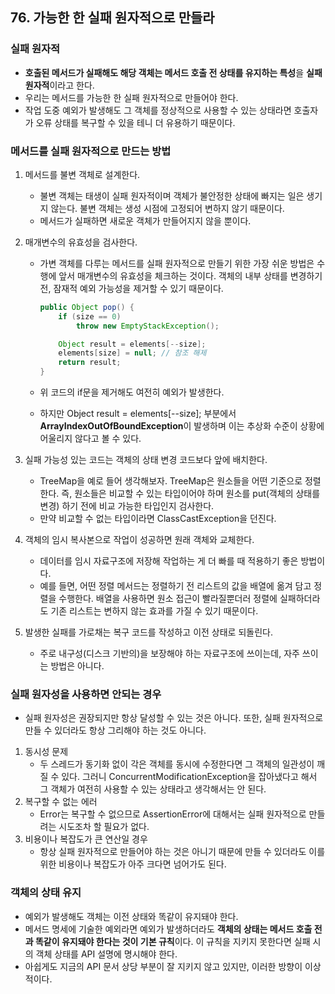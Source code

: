 ## 76. 가능한 한 실패 원자적으로 만들라

### 실패 원자적

- **호출된 메서드가 실패해도 해당 객체는 메서드 호출 전 상태를 유지하는 특성**을 **실패 원자적**이라고 한다. 
- 우리는 메서드를 가능한 한 실패 원자적으로 만들어야 한다. 
- 작업 도중 예외가 발생해도 그 객체를 정상적으로 사용할 수 있는 상태라면 호출자가 오류 상태를 복구할 수 있을 테니 더 유용하기 때문이다.

 

### 메서드를 실패 원자적으로 만드는 방법

1. 메서드를 불변 객체로 설계한다.

   - 불변 객체는 태생이 실패 원자적이며 객체가 불안정한 상태에 빠지는 일은 생기지 않는다. 불변 객체는 생성 시점에 고정되어 변하지 않기 때문이다.
   - 메서드가 실패하면 새로운 객체가 만들어지지 않을 뿐이다.

2. 매개변수의 유효성을 검사한다.

   - 가변 객체를 다루는 메서드를 실패 원자적으로 만들기 위한 가장 쉬운 방법은 수행에 앞서 매개변수의 유효성을 체크하는 것이다. 객체의 내부 상태를 변경하기 전, 잠재적 예외 가능성을 제거할 수 있기 때문이다.

     ```java
     public Object pop() {
         if (size == 0)
             throw new EmptyStackException();
     
         Object result = elements[--size];
         elements[size] = null; // 참조 해제
         return result;
     } 
     ```

   - 위 코드의 if문을 제거해도 여전히 예외가 발생한다. 

   - 하지만 Object result = elements[--size]; 부분에서 **ArrayIndexOutOfBoundException**이 발생하며 이는 추상화 수준이 상황에 어울리지 않다고 볼 수 있다.

3. 실패 가능성 있는 코드는 객체의 상태 변경 코드보다 앞에 배치한다.

   - TreeMap을 예로 들어 생각해보자. TreeMap은 원소들을 어떤 기준으로 정렬한다. 즉, 원소들은 비교할 수 있는 타입이어야 하며 원소를 put(객체의 상태를 변경) 하기 전에 비교 가능한 타입인지 검사한다.
   - 만약 비교할 수 없는 타입이라면 ClassCastException을 던진다.

4. 객체의 임시 복사본으로 작업이 성공하면 원래 객체와 교체한다.

   - 데이터를 임시 자료구조에 저장해 작업하는 게 더 빠를 때 적용하기 좋은 방법이다.
   - 예를 들면, 어떤 정렬 메서드는 정렬하기 전 리스트의 값을 배열에 옮겨 담고 정렬을 수행한다. 배열을 사용하면 원소 접근이 빨라질뿐더러 정렬에 실패하더라도 기존 리스트는 변하지 않는 효과를 가질 수 있기 때문이다.

5. 발생한 실패를 가로채는 복구 코드를 작성하고 이전 상태로 되돌린다.

   - 주로 내구성(디스크 기반의)을 보장해야 하는 자료구조에 쓰이는데, 자주 쓰이는 방법은 아니다.

 

### 실패 원자성을 사용하면 안되는 경우

- 실패 원자성은 권장되지만 항상 달성할 수 있는 것은 아니다. 또한, 실패 원자적으로 만들 수 있더라도 항상 그리해야 하는 것도 아니다.

1. 동시성 문제
   - 두 스레드가 동기화 없이 각은 객체를 동시에 수정한다면 그 객체의 일관성이 깨질 수 있다. 그러니 ConcurrentModificationException을 잡아냈다고 해서 그 객체가 여전히 사용할 수 있는 상태라고 생각해서는 안 된다.
2. 복구할 수 없는 에러
   - Error는 복구할 수 없으므로 AssertionError에 대해서는 실패 원자적으로 만들려는 시도조차 할 필요가 없다.
3. 비용이나 복잡도가 큰 연산일 경우
   - 항상 실패 원자적으로 만들어야 하는 것은 아니기 때문에 만들 수 있더라도 이를 위한 비용이나 복잡도가 아주 크다면 넘어가도 된다.



### 객체의 상태 유지

- 예외가 발생해도 객체는 이전 상태와 똑같이 유지돼야 한다.
- 메서드 명세에 기술한 예외라면 예외가 발생하더라도 **객체의 상태는 메서드 호출 전과 똑같이 유지돼야 한다는 것이 기본 규칙**이다. 이 규칙을 지키지 못한다면 실패 시의 객체 상태를 API 설명에 명시해야 한다.
- 아쉽게도 지금의 API 문서 상당 부분이 잘 지키지 않고 있지만, 이러한 방향이 이상적이다.